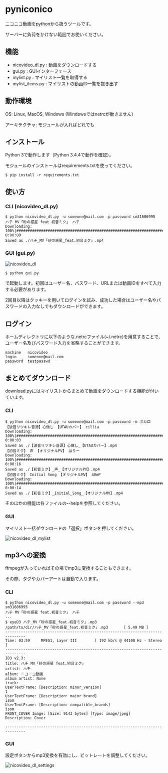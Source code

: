 # pyniconico

ニコニコ動画をpythonから扱うツールです。

サーバーに負荷をかけない範囲でお使いください。

## 機能

 * nicovideo_dl.py : 動画をダウンロードする
 * gui.py : GUIインターフェース
 * mylist.py : マイリスト一覧を取得する
 * mylist_items.py : マイリストの動画ID一覧を抜き出す

## 動作環境

OS: Linux, MacOS, Windows (Windowsではnetrcが動きません)

アーキテクチャ: モジュールが入ればどれでも

## インストール

Python 3で動作します（Python 3.4.4で動作を確認）。

モジュールのインストールはrequirements.txtを使ってください。

```
$ pip install -r requirements.txt
```

## 使い方

### CLI (nicovideo_dl.py)

```
$ python nicovideo_dl.py -u someone@mail.com -p password sm31606995
ハチ MV「砂の惑星 feat.初音ミク」 ハチ
Downloading: 100%|#######################################################################################|Time: 0:00:09
Saved as ./ハチ_MV「砂の惑星_feat.初音ミク」.mp4
```

### GUI (gui.py)

![nicovideo_dl](https://user-images.githubusercontent.com/980141/29494124-72a2b4d4-85de-11e7-894d-9112dbac6e03.png)

```
$ python gui.py
```

で起動します。初回はユーザー名、パスワード、URLまたは動画IDをすべて入力する必要があります。

2回目以降はクッキーを用いてログインを試み、成功した場合はユーザー名やパスワードの入力なしでもダウンロードができます。

## ログイン

ホームディレクトリに以下のような.netrcファイル(~/.netrc)を用意することで、ユーザー名及びパスワード入力を省略することができます。

```
machine   nicovideo
login     someone@mail.com
password  testpasswd
```

## まとめてダウンロード

download.pyにはマイリストからまとめて動画をダウンロードする機能が付いています。

### CLI

```
$ python nicovideo_dl.py -u someone@mail.com -p password -m ボカロ
【波音リツキレ音源】心做し 【UTAUカバー】 cillia
Downloading: 100%|#######################################################################################|Time: 0:00:03
Saved as ./【波音リツキレ音源】心做し_【UTAUカバー】.mp4
【初音ミク】 声 【オリジナルPV】 はりー
Downloading: 100%|#######################################################################################|Time: 0:00:16
Saved as ./【初音ミク】_声_【オリジナルPV】.mp4
【初音ミク】 Initial Song 【オリジナルMV】 40mP
Downloading: 100%|#######################################################################################|Time: 0:00:14
Saved as ./【初音ミク】_Initial_Song_【オリジナルMV】.mp4
```

そのほかの機能は各ファイルの--helpを参照してください。

### GUI

マイリスト一括ダウンロードの「選択」ボタンを押してください。

![nicovideo_dl_mylist](https://user-images.githubusercontent.com/980141/29494138-a967c586-85de-11e7-91f5-d125775ae09e.png)

## mp3への変換

ffmpegが入っていればその場でmp3に変換することもできます。

その際、タグやカバーアートは自動で入ります。

### CLI

```
$ python nicovideo_dl.py -u someone@mail.com -p password --mp3 sm31606995
ハチ MV「砂の惑星 feat.初音ミク」 ハチ
...
$ eyeD3 ハチ_MV「砂の惑星_feat.初音ミク」.mp3
/path/to/dir/ハチ_MV「砂の惑星_feat.初音ミク」.mp3       [ 5.49 MB ]
-------------------------------------------------------------------------------
Time: 03:59     MPEG1, Layer III        [ 192 kb/s @ 44100 Hz - Stereo ]
-------------------------------------------------------------------------------
ID3 v2.3:
title: ハチ MV「砂の惑星 feat.初音ミク」
artist: ハチ
album: ニコニコ動画
album artist: None
track:
UserTextFrame: [Description: minor_version]
1
UserTextFrame: [Description: major_brand]
isom
UserTextFrame: [Description: compatible_brands]
isom
FRONT_COVER Image: [Size: 9143 bytes] [Type: image/jpeg]
Description: Cover

-------------------------------------------------------------------------------
```

### GUI

設定ボタンからmp3変換を有効にし、ビットレートを調整してください。

![nicovideo_dl_settings](https://user-images.githubusercontent.com/980141/29494148-d805f75a-85de-11e7-8cfd-02e5635f4025.png)
